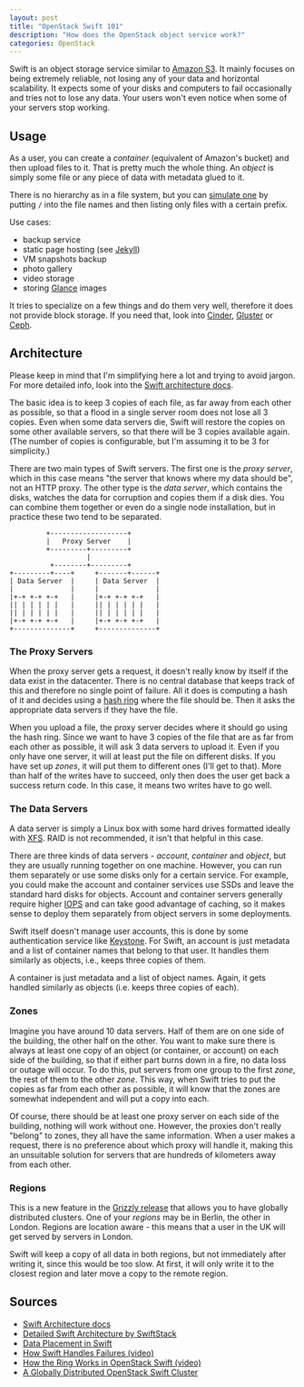 ```yaml
---
layout: post
title: "OpenStack Swift 101"
description: "How does the OpenStack object service work?"
categories: OpenStack
---
```


Swift is an object storage service similar to [Amazon
S3](http://aws.amazon.com/s3/).  It mainly focuses on being extremely reliable,
not losing any of your data and horizontal scalability. 
It expects some of your disks and computers to fail
occasionally and tries not to lose any data. Your users won't even notice
when some of your servers stop working.

## Usage

As a user, you can create a _container_ (equivalent of Amazon's bucket)
and then upload files to it. That is pretty much the whole thing. An _object_ is
simply some file or any piece of data with metadata glued to it.

There is no hierarchy as in a file system, but you can 
[simulate one](http://docs.openstack.org/trunk/openstack-object-storage/developer/content/pseudo-hierarchical-folders-directories.html)
by putting
`/` into the file names and then listing only files with a certain prefix.

Use cases:
* backup service
* static page hosting (see
    [Jekyll](http://truongtx.me/2013/01/16/jekyll-bootstrap-blogging-platform-for-geeks/))
* VM snapshots backup
* photo gallery
* video storage
* storing [Glance](http://docs.openstack.org/developer/glance/) images

It tries to specialize on a few things and do them very well, therefore it
does not provide block storage. If you need that, look into
[Cinder](https://wiki.openstack.org/wiki/Cinder),
[Gluster](http://www.gluster.org/)
or [Ceph](http://ceph.com/).


## Architecture
Please keep in mind that I'm simplifying here a lot and trying to avoid jargon.
For more detailed info, look into the [Swift architecture
docs](http://docs.openstack.org/developer/swift/overview_architecture.html).

The basic idea is to keep 3 copies of each file, as far away from each other as
possible, so that a flood in a single server room does not lose all 3 copies.
Even when some data servers die, Swift will restore the copies on some other
available servers, so that there will be 3 copies available again. (The number
of copies is configurable, but I'm assuming it to be 3 for simplicity.)
  
There are two main types of Swift servers. The first one is the _proxy server_,
which in this case means "the server that knows where my data should be", not
an HTTP proxy. The other type is the _data server_, which contains the disks,
watches the data for corruption and copies them if a disk dies. You can
combine them together or even do a single node installation, but in practice
these two tend to be separated.

             +-------------------+
             |   Proxy Server    |
             +---------+---------+
                       |
              +--------+---------+
    +---------+----+     +-------+------+
    | Data Server  |     | Data Server  |
    |              |     |              |
    |+-+ +-+ +-+   |     |+-+ +-+ +-+   |
    || | | | | |   |     || | | | | |   |
    || | | | | |   |     || | | | | |   |
    |+-+ +-+ +-+   |     |+-+ +-+ +-+   |
    +--------------+     +--------------+

### The Proxy Servers
When the proxy server gets a request, it doesn't really know by itself if the
data exist in the datacenter. There is no central database that keeps track of
this and therefore no single point of failure. All it does is computing a hash
of it and decides using a [hash
ring](http://en.wikipedia.org/wiki/Consistent_hashing) where the file should
be. Then it asks the appropriate data servers if they have the file.

When you upload a file, the proxy server decides where it should go using the
hash ring. Since we want to have 3 copies of the file that are as far from each
other as possible, it will ask 3 data servers to upload it. Even if you only
have one server, it will at least put the file on different disks. If you have
set up _zones_, it will put them to different ones (I'll get to that). More
than half of the writes have to succeed, only then does the user get back a
success return code. In this case, it means two writes have to go well.

### The Data Servers
A data server is simply a Linux box with some hard drives formatted
ideally with 
[XFS](http://en.wikipedia.org/wiki/XFS).
RAID is not recommended, it isn't that helpful in this case.

There are three kinds of data servers - _account_, _container_ and _object_,
but they are usually running together on one machine. However, you can run them
separately or use some disks only for a certain service. For example, you could
make the account and container services use SSDs and leave the standard hard
disks for objects.  Account and container servers generally require higher
[IOPS](http://en.wikipedia.org/wiki/IOPS) and can take good advantage of
caching, so it makes sense to deploy them separately from object servers in
some deployments.

Swift itself doesn't manage user accounts, this is done by some authentication
service like [Keystone](http://docs.openstack.org/developer/keystone/). For
Swift, an account is just metadata and a list of container names that belong to
that user. It handles them similarly as objects, i.e., keeps three copies of
them.

A container is just metadata and a list of object names. Again, it gets handled
similarly as objects (i.e. keeps three copies of each).

### Zones
Imagine you have around 10 data servers. Half of them are on one side of the
building, the other half on the other. You want to make sure there is always at
least one copy of an object (or container, or account) on each side of the
building, so that if either part burns down in a fire, no data loss or outage
will occur. To do this, put servers from one group to the first _zone_, the rest
of them to the other _zone_. This way, when Swift tries to put the copies as
far from each other as possible, it will know that the zones are somewhat
independent and will put a copy into each.

Of course, there should be at least one proxy server on each side of the
building, nothing will work without one. However, the proxies don't really
"belong" to zones, they all have the same information. When a user makes a
request, there is no preference about which proxy will handle it, making this
an unsuitable solution for servers that are hundreds of kilometers away from
each other. 

### Regions
This is a new feature in the [Grizzly
release](http://www.openstack.org/software/grizzly/) that allows you to have
globally distributed clusters. One of your _regions_ may be in Berlin, the
other in London. Regions are location aware - this means that a user in the
UK will get served by servers in London.

Swift will keep a copy of all data in both regions, but not immediately after
writing it, since this would be too slow. At first, it will only write it
to the closest region and later move a copy to the remote region.

## Sources
* [Swift Architecture docs](http://docs.openstack.org/developer/swift/overview_architecture.html)
* [Detailed Swift Architecture by SwiftStack](http://swiftstack.com/openstack-swift/architecture/)
* [Data Placement in Swift](http://swiftstack.com/blog/2013/02/25/data-placement-in-swift/)
* [How Swift Handles Failures (video)](http://swiftstack.com/blog/2012/09/13/how-openstack-swift-handles-hardware-failures/)
* [How the Ring Works in OpenStack Swift (video)](http://swiftstack.com/blog/2012/11/21/how-the-ring-works-in-openstack-swift/)
* [A Globally Distributed OpenStack Swift Cluster](http://swiftstack.com/blog/2012/09/16/globally-distributed-openstack-swift-cluster/)
